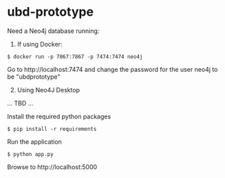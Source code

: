 # ubd-prototype

Need a Neo4j database running:

1. If using Docker:

`$ docker run -p 7867:7867 -p 7474:7474 neo4j`

Go to http://localhost:7474 and change the password for the user neo4j to be "ubdprototype"

2. Using Neo4J Desktop

... TBD ...

Install the required python packages

`$ pip install -r requirements`

Run the application

`$ python app.py`

Browse to http://localhost:5000


